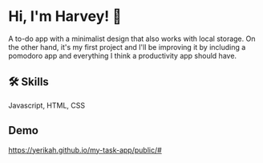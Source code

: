 # Hi, I'm Harvey! 👋
A to-do app with a minimalist design that also works with local storage. On the other hand, it's my first project and I'll be improving it by including a pomodoro app and everything I think a productivity app should have.
## 🛠 Skills
Javascript, HTML, CSS
## Demo
https://yerikah.github.io/my-task-app/public/#
